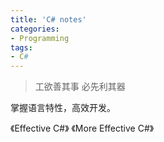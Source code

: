 ```yaml
---
title: 'C# notes'
categories:
- Programming
tags:
- C#
---
```

> 工欲善其事 必先利其器

掌握语言特性，高效开发。

《Effective C#》
《More Effective C#》